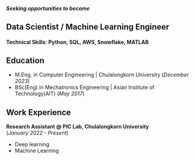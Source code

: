 ##### Seeking opportunities to become 

## Data Scientist / Machine Learning Engineer

#### Technical Skills: Python, SQL, AWS, Snowflake, MATLAB

## Education								       		
- M.Eng. in Computer Engineering | Chulalongkorn University (_December 2023_)	 			        		
- BSc(Eng) in Mechatronics Engineering | Asian Institute of Technology(AIT) (_May 2017_)

## Work Experience
**Research Assistant @ PIC Lab, Chulalongkorn University** <br> 
(_January 2022 - Present_)
- Deep learning
- Machine Learning

